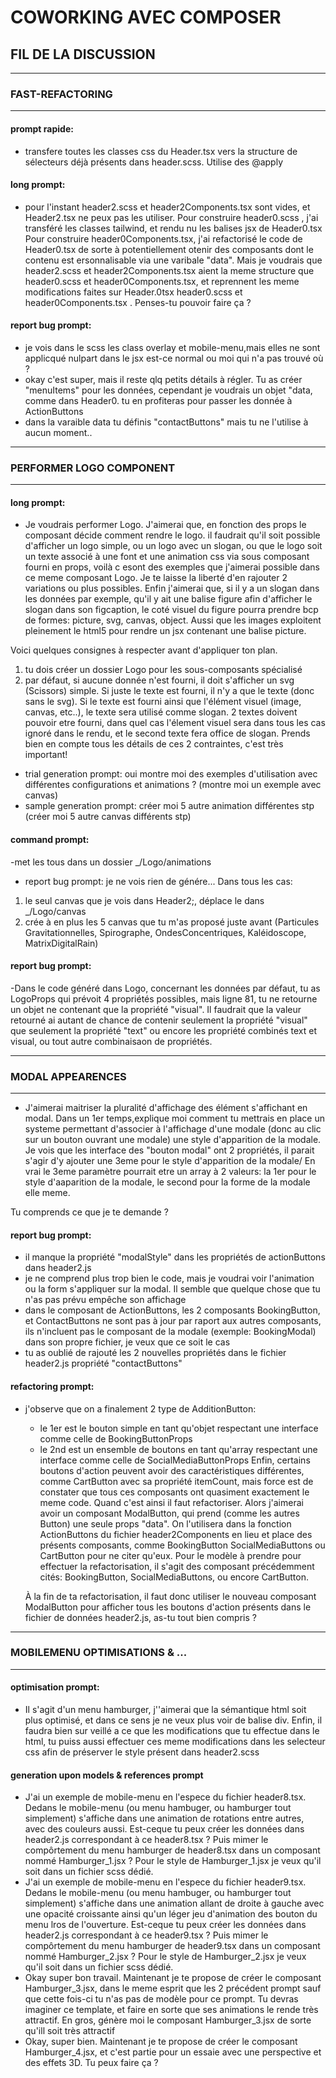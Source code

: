# COWORKING AVEC COMPOSER
## FIL DE LA DISCUSSION



---
### FAST-REFACTORING
---
#### prompt rapide: 
- transfere toutes les classes css du Header.tsx vers la structure de sélecteurs déjà présents dans header.scss. Utilise des @apply

#### long prompt: 
- pour l'instant header2.scss et header2Components.tsx sont vides, et Header2.tsx ne peux pas les utiliser. 
Pour construire header0.scss , j'ai transféré les classes tailwind, et rendu nu les balises jsx de Header0.tsx
Pour construire header0Components.tsx, j'ai refactorisé le code de Header0.tsx de sorte à potentiellement otenir des composants dont le contenu est ersonnalisable via une varibale "data".
Mais je voudrais que header2.scss et header2Components.tsx  aient la meme structure que header0.scss et header0Components.tsx, et reprennent les meme modifications faites sur Header.0tsx header0.scss et header0Components.tsx .
Penses-tu pouvoir faire ça ?

#### report bug prompt: 
- je vois dans le scss les class overlay et mobile-menu,mais elles ne sont applicqué nulpart dans le jsx est-ce normal ou moi qui n'a pas trouvé où ?
- okay c'est super, mais il reste qlq petits détails à régler.
Tu as créer "menuItems" pour les données, cependant je voudrais un objet "data, comme dans Header0. tu en profiteras pour passer les donnée à ActionButtons
- dans la varaible data tu  définis "contactButtons" mais tu ne l'utilise à aucun moment..



---
### PERFORMER LOGO COMPONENT
---
#### long prompt:
- Je voudrais performer Logo.
J'aimerai que, en fonction des props le composant décide comment rendre le logo.
il faudrait qu'il soit possible d'afficher un logo simple, ou un logo avec un slogan, ou que le logo soit un texte associé à une font et une animation css via sous composant fourni en props, voilà c esont des exemples que j'aimerai possible dans ce meme composant Logo. Je te laisse la liberté d'en rajouter 2 variations ou plus possibles.
Enfin j'aimerai que, si il y a un slogan dans les données par exemple, qu'il y ait une balise figure afin d'afficher le slogan dans son figcaption, le coté visuel du figure pourra prendre bcp de formes: picture, svg, canvas, object. Aussi que les images exploitent pleinement le html5 pour rendre un jsx contenant une balise picture.

Voici quelques consignes à respecter avant d'appliquer ton plan.
1. tu dois créer un dossier Logo pour les sous-composants spécialisé
2. par défaut, si aucune donnée n'est fourni, il doit s'afficher un svg (Scissors) simple. Si juste le texte est fourni, il n'y a que le texte (donc sans le svg). Si le texte est fourni ainsi que l'élément visuel (image, canvas, etc..), le texte sera utilisé comme slogan. 2 textes doivent pouvoir etre fourni, dans quel cas l'élement visuel sera dans tous les cas ignoré dans le rendu, et le second texte fera office de slogan. Prends bien en compte tous les détails de ces 2 contraintes, c'est très important!
- trial generation prompt:
oui montre moi des exemples d'utilisation avec différentes configurations et animations ?
(montre moi un exemple avec canvas)
- sample generation prompt: 
créer moi 5 autre animation différentes stp
(créer moi 5 autre canvas différents stp)

#### command prompt: 
-met les tous dans un dossier _/Logo/animations
- report bug prompt: 
je ne vois rien de génére...
Dans tous les cas:
1. le seul canvas que je vois dans Header2;, déplace le dans _/Logo/canvas
2. crée à en plus les 5 canvas que tu m'as proposé juste avant (Particules Gravitationnelles, Spirographe, OndesConcentriques, Kaléidoscope, MatrixDigitalRain)

#### report bug prompt: 
-Dans le code généré dans Logo, concernant les données par défaut, tu as LogoProps qui prévoit 4 propriétés possibles, mais ligne 81, tu ne retourne un objet ne contenant que la propriété "visual".
Il faudrait que la valeur retourné ai autant de chance de contenir seulement la propriété "visual" que seulement la propriété "text" ou encore les propriété combinés text et visual, ou tout autre combinaisaon de propriétés.



---
### MODAL APPEARENCES
---
- J'aimerai maitriser la pluralité d'affichage des élément s'affichant en modal.
Dans un 1er temps,explique moi comment tu mettrais en place un systeme permettant d'associer à l'affichage d'une modale (donc au clic sur un bouton ouvrant une modale) une style d'apparition de la modale.
Je vois que les interface des "bouton modal" ont 2 propriétés, il parait s'agir d'y ajouter une 3eme pour le style d'apparition de la modale/
En vrai le 3eme paramètre pourrait etre un array à 2 valeurs: la 1er pour le style d'aaparition de la modale, le second pour la forme de la modale elle meme.

Tu comprends ce que je te demande ?

#### report bug prompt: 
- il manque la propriété "modalStyle" dans les propriétés de actionButtons dans header2.js
- je ne comprend plus trop bien le code, mais je voudrai voir l'animation ou la form s'appliquer sur la modal. Il semble que quelque chose que tu n'as pas prévu empêche son affichage
- dans le composant de ActionButtons, les 2 composants  BookingButton, et ContactButtons ne sont pas à jour par raport aux autres composants, ils n'incluent pas  le composant de la modale (exemple: BookingModal) dans son propre fichier, je veux que ce soit le cas
- tu as oublié de rajouté les 2 nouvelles propriétés dans le fichier header2.js propriété "contactButtons"

#### refactoring prompt: 
- j'observe que on a finalement 2 type de AdditionButton: 
    - le 1er est le bouton simple en tant qu'objet respectant une interface comme celle de BookingButtonProps
    - le 2nd est un ensemble de boutons en tant qu'array respectant une interface comme celle de SocialMediaButtonProps
    Enfin, certains boutons d'action peuvent avoir des caractéristiques différentes, comme CartButton avec sa propriété itemCount, mais force est de constater que tous ces composants ont quasiment exactement le meme code.
    Quand c'est ainsi il faut refactoriser. 
    Alors j'aimerai avoir un composant ModalButton, qui prend (comme les autres Button) une seule props "data". On l'utilisera dans la fonction ActionButtons du fichier header2Components en lieu et place des présents composants, comme BookingButton SocialMediaButtons ou CartButton pour ne citer qu'eux.
    Pour le modèle à prendre pour effectuer la refactorisation, il s'agit des composant précédemment cités: BookingButton, SocialMediaButtons, ou encore CartButton.

    À la fin de ta refactorisation, il faut donc utiliser le nouveau composant ModalButton pour afficher tous les boutons d'action présents dans le fichier de données header2.js, as-tu tout bien compris ?


---
### MOBILEMENU OPTIMISATIONS & ...
---
#### optimisation prompt: 
- Il s'agit d'un menu hamburger, j''aimerai que la sémantique html soit plus optimisé, et dans ce sens je ne veux plus voir de balise div. Enfin, il faudra bien sur veillé a ce que les modifications que tu effectue dans le html, tu puiss aussi effectuer ces meme modifications dans les selecteur css afin de préserver le style présent dans header2.scss

#### generation upon models & references prompt
- J'ai un exemple de mobile-menu en l'espece du fichier header8.tsx. Dedans le mobile-menu (ou menu hambuger, ou hamburger tout simplement) s'affiche dans une animation de rotations entre autres, avec des couleurs aussi.
Est-ceque tu peux créer les données dans header2.js correspondant à ce header8.tsx ? Puis mimer le compôrtement du menu hamburger de header8.tsx dans un composant nommé Hamburger_1.jsx ?
Pour le style de Hamburger_1.jsx je veux qu'il soit dans un fichier scss dédié.
- J'ai un exemple de mobile-menu en l'espece du fichier header9.tsx. Dedans le mobile-menu (ou menu hambuger, ou hamburger tout simplement) s'affiche dans une animation  allant de droite à gauche avec une opacité croissante  ainsi qu'un léger jeu d'animation des bouton du menu lros de l'ouverture.
Est-ceque tu peux créer les données dans header2.js correspondant à ce header9.tsx ? Puis mimer le compôrtement du menu hamburger de header9.tsx dans un composant nommé Hamburger_2.jsx ?
Pour le style de Hamburger_2.jsx je veux qu'il soit dans un fichier scss dédié.
- Okay super bon travail.
Maintenant je te propose de créer le composant Hamburger_3.jsx, dans le meme esprit que les 2 précédent prompt sauf que cette fois-ci tu n'as pas de modèle pour ce prompt. Tu devras imaginer ce template, et faire en sorte que ses animations le rende très attractif. En gros, génère moi le composant Hamburger_3.jsx de sorte qu'ill soit très attractif
- Okay, super bien.
Maintenant je te propose de créer le composant Hamburger_4.jsx, et  c'est partie pour un essaie avec une perspective et des effets 3D. Tu peux faire ça ?
